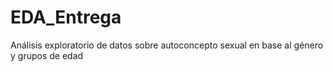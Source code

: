 # EDA_Entrega
Análisis exploratorio de datos sobre autoconcepto sexual en base al género y grupos de edad
